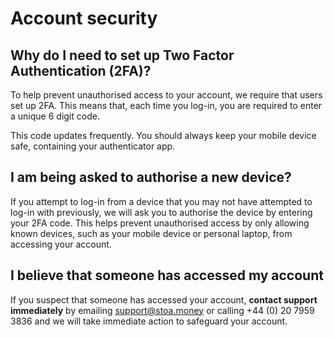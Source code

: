 # Account security

## Why do I need to set up Two Factor Authentication (2FA)?

To help prevent unauthorised access to your account, we require that users set up 2FA. This means that, each time you log-in, you are required to enter a unique 6 digit code.

This code updates frequently. You should always keep your mobile device safe, containing your authenticator app.

## I am being asked to authorise a new device?

If you attempt to log-in from a device that you may not have attempted to log-in with previously, we will ask you to authorise the device by entering your 2FA code. This helps prevent unauthorised access by only allowing known devices, such as your mobile device or personal laptop, from accessing your account.

## I believe that someone has accessed my account

If you suspect that someone has accessed your account, **contact support immediately** by emailing support@stoa.money or calling +44 (0) 20 7959 3836 and we will take immediate action to safeguard your account.
